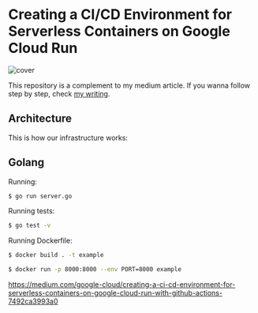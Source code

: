 # Creating a CI/CD Environment for Serverless Containers on Google Cloud Run

![cover](images/cover.png)

This repository is a complement to my medium article. If you wanna follow step by step, check [my writing]().

## Architecture

This is how our infrastructure works:

## Golang

Running:

```bash
$ go run server.go
```

Running tests:

```bash
$ go test -v
```

Running Dockerfile:

```bash
$ docker build . -t example

$ docker run -p 8000:8000 --env PORT=8000 example
```


https://medium.com/google-cloud/creating-a-ci-cd-environment-for-serverless-containers-on-google-cloud-run-with-github-actions-7492ca3993a0
